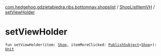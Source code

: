 [com.hedgehog.gdzietabiedra.ribs.bottomnav.shopslist](../index.md) / [ShopListItemVH](index.md) / [setViewHolder](./set-view-holder.md)

# setViewHolder

`fun setViewHolder(item: `[`Shop`](file:/home/adam/repo/GdzieTaBiedra/docs/domain/com.hedgehog.gdzietabiedra.domain/-shop/index.md)`, itemMoreClicked: `[`PublishSubject`](http://reactivex.io/RxJava/javadoc/io/reactivex/subjects/PublishSubject.html)`<`[`Shop`](file:/home/adam/repo/GdzieTaBiedra/docs/domain/com.hedgehog.gdzietabiedra.domain/-shop/index.md)`>): `[`Unit`](https://kotlinlang.org/api/latest/jvm/stdlib/kotlin/-unit/index.html)